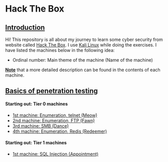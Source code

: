 # Hack The Box

## <ins>Introduction

Hi! This repository is all about my journey to learn some cyber security from website called [Hack The Box](https://www.hackthebox.com/). I use [Kali Linux](https://www.kali.org/) while doing the exercises. I have listed the machines below in the following idea:

- Ordinal number: Main theme of the machine (Name of the machine)

<ins>**Note**</ins> that a more detailed description can be found in the contents of each machine.

## <ins>Basics of penetration testing

#### Starting out: Tier 0 machines

* [1st machine: Enumeration, telnet (Meow)](Meow/README.md)
* [2nd machine: Enumeration, FTP (Fawn)](Fawn/README.md)
* [3rd machine: SMB (Dance)](Dance/README.md)
* [4th machine: Enumeration, Redis (Redeemer)](Redeemer/README.md)


#### Starting out: Tier 1 machines

* [1st machine: SQL Injection (Appointment)](Appointment/README.md)